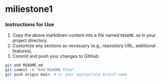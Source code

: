 # miliestone1

### Instructions for Use

1. Copy the above markdown content into a file named `README.md` in your project directory.
2. Customize any sections as necessary (e.g., repository URL, additional features).
3. Commit and push your changes to GitHub:

```bash
git add README.md
git commit -m "Add README file"
git push origin main  # or your appropriate branch name
